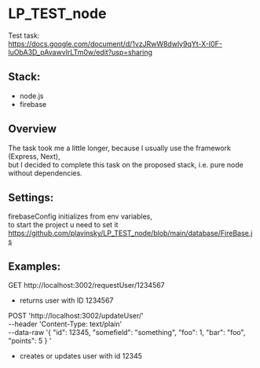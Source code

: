 # LP_TEST_node
Test task:  
https://docs.google.com/document/d/1vzJRwW8dwly9qYt-X-I0F-luObA3D_pAvawvIrLTm0w/edit?usp=sharing

## Stack: 
- node.js
- firebase

## Overview
The task took me a little longer, because I usually use the framework (Express, Next),  
but I decided to complete this task on the proposed stack, i.e. pure node without dependencies.

## Settings:
firebaseConfig initializes from env variables,   
to start the project u need to set it  
https://github.com/plavinsky/LP_TEST_node/blob/main/database/FireBase.js

## Examples:
GET http://localhost:3002/requestUser/1234567
- returns user with ID 1234567

POST 'http://localhost:3002/updateUser/' \
--header 'Content-Type: text/plain' \
--data-raw '{ "id": 12345,
"somefield": "something",
"foo": 1,
"bar": "foo",
"points": 5 }
'
- creates or updates user with id 12345



